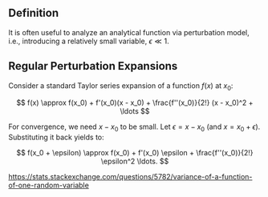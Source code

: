 ## Definition

It is often useful to analyze an analytical function via perturbation model, i.e., introducing a relatively small variable, $\epsilon \ll 1$.

## Regular Perturbation Expansions


Consider a standard Taylor series expansion of a function $f(x)$ at $x_0$:

$$
f(x) \approx f(x_0) + f'(x_0)(x - x_0) + \frac{f''(x_0)}{2!} (x - x_0)^2 + \ldots
$$

For convergence, we need $x - x_0$ to be small. Let $\epsilon = x - x_0$ (and $x = x_0 + \epsilon$). Substituting it back yields to:

$$
f(x_0 + \epsilon) \approx f(x_0) + f'(x_0) \epsilon + \frac{f''(x_0)}{2!} \epsilon^2 \ldots.
$$


https://stats.stackexchange.com/questions/5782/variance-of-a-function-of-one-random-variable